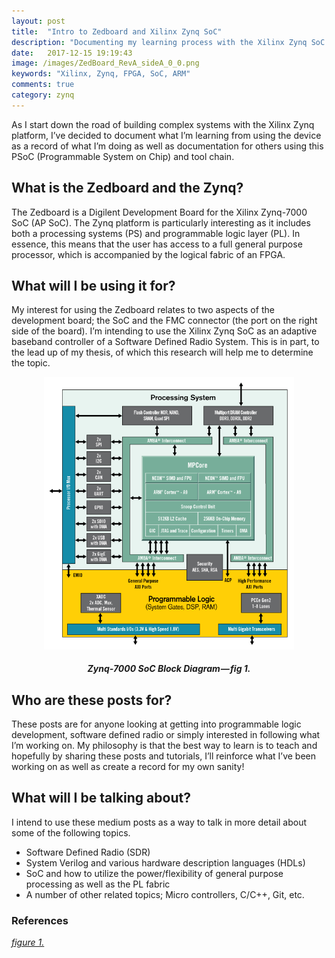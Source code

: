 ```yaml
---
layout: post
title:  "Intro to Zedboard and Xilinx Zynq SoC"
description: "Documenting my learning process with the Xilinx Zynq SoC Platform"
date:   2017-12-15 19:19:43
image: /images/ZedBoard_RevA_sideA_0_0.png
keywords: "Xilinx, Zynq, FPGA, SoC, ARM"
comments: true
category: zynq
---
```


As I start down the road of building complex systems with the Xilinx Zynq platform, I’ve decided to document what I’m learning from using the device as a record of what I’m doing as well as documentation for others using this PSoC (Programmable System on Chip) and tool chain.

## What is the Zedboard and the Zynq?

The Zedboard is a Digilent Development Board for the Xilinx Zynq-7000 SoC (AP SoC). The Zynq platform is particularly interesting as it includes both a processing systems (PS) and programmable logic layer (PL). In essence, this means that the user has access to a full general purpose processor, which is accompanied by the logical fabric of an FPGA.

## What will I be using it for?

My interest for using the Zedboard relates to two aspects of the development board; the SoC and the FMC connector (the port on the right side of the board). I’m intending to use the Xilinx Zynq SoC as an adaptive baseband controller of a Software Defined Radio System. This is in part, to the lead up of my thesis, of which this research will help me to determine the topic.

<div style="text-align:center">
<img src="/assets/images/zynq.png" width="400px">
<h5 align="center">Zynq-7000 SoC Block Diagram — fig 1.</h5>
</div>

## Who are these posts for?

These posts are for anyone looking at getting into programmable logic development, software defined radio or simply interested in following what I’m working on. My philosophy is that the best way to learn is to teach and hopefully by sharing these posts and tutorials, I’ll reinforce what I’ve been working on as well as create a record for my own sanity!

## What will I be talking about?

I intend to use these medium posts as a way to talk in more detail about some of the following topics.
- Software Defined Radio (SDR)
- System Verilog and various hardware description languages (HDLs)
- SoC and how to utilize the power/flexibility of general purpose processing as well as the PL fabric
- A number of other related topics; Micro controllers, C/C++, Git, etc.

### References
*[figure 1.](http://www.zedboard.org/product/zedboard)*